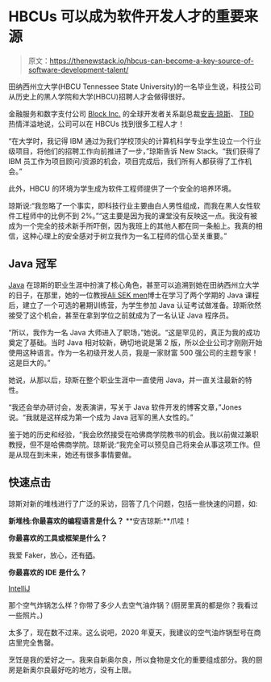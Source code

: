 # HBCUs 可以成为软件开发人才的重要来源

> 原文：<https://thenewstack.io/hbcus-can-become-a-key-source-of-software-development-talent/>

田纳西州立大学(HBCU Tennessee State University)的一名毕业生说，科技公司从历史上的黑人学院和大学(HBCU)招聘人才会做得很好。

金融服务和数字支付公司 [Block Inc.](https://block.xyz/) 的全球开发者关系副总裁[安吉·琼斯](https://www.linkedin.com/in/angiejones/)、 [TBD](https://www.tbd.website/) 热情洋溢地说，公司可以在 HBCUs 找到很多工程人才！

“在大学时，我记得 IBM 通过为我们学校顶尖的计算机科学专业学生设立一个行业级项目，将他们的招聘工作向前推进了一步，”琼斯告诉 New Stack。“我们获得了 IBM 员工作为项目顾问/资源的机会，项目完成后，我们所有人都获得了工作机会。”

此外，HBCU 的环境为学生成为软件工程师提供了一个安全的培养环境。

琼斯说:“我忽略了一个事实，即科技行业主要由白人男性组成，而我在黑人女性软件工程师中的比例不到 2%。”“这主要是因为我的课堂没有反映这一点。我没有被成为一个完全的技术新手所吓倒，因为我班上的其他人都在同一条船上。我真的相信，这种心理上的安全感对于树立我作为一名工程师的信心至关重要。”

## Java 冠军

[Java](https://thenewstack.io/microsoft-goes-deep-on-java-with-jcp-membership/) 在琼斯的职业生涯中扮演了核心角色，甚至可以追溯到她在田纳西州立大学的日子，在那里，她的一位教授[Ali SEK men](https://www.linkedin.com/in/ali-sekmen-56704928/)博士在学习了两个学期的 Java 课程后，建立了一个可选的暑期训练营，为学生参加 Java 认证考试做准备。琼斯欣然接受了这个机会，甚至在拿到学位之前就成为了一名认证 Java 程序员。

“所以，我作为一名 Java 大师进入了职场，”她说。“这是罕见的，真正为我的成功奠定了基础。当时 Java 相对较新，确切地说是第 2 版，所以企业公司才刚刚开始使用这种语言。作为一名初级开发人员，我是一家财富 500 强公司的主题专家！这是巨大的。”

她说，从那以后，琼斯在整个职业生涯中一直使用 Java，并一直关注最新的特性。

“我还会举办研讨会，发表演讲，写关于 Java 软件开发的博客文章，”Jones 说。“我就是这样成为第一个成为 Java 冠军的黑人女性的。”

鉴于她的历史和经验，“我会欣然接受在哈佛商学院教书的机会。我以前做过兼职教授，但不是哈佛商学院。琼斯说:“我完全可以预见自己将来会从事这项工作。但是从现在到未来，她还有很多事情要做。

## 快速点击

琼斯对新的堆栈进行了广泛的采访，回答了几个问题，包括一些快速的问题，如:

**新堆栈:你最喜欢的编程语言是什么？**
**安吉琼斯:**爪哇！

**你最喜欢的工具或框架是什么？**

我爱 Faker，放心，还有[硒](https://thenewstack.io/applitools-ai-to-make-visual-testing-smarter/)。

**你最喜欢的 IDE 是什么？**

[IntelliJ](https://thenewstack.io/is-the-jetbrains-intellij-the-real-android-monopoly/)

那个空气炸锅怎么样？你带了多少人去空气油炸锅？(厨房里真的都是你？我看过一些照片。)

太多了，现在数不过来。这么说吧，2020 年夏天，我建议的空气油炸锅型号在商店里完全售罄。

烹饪是我的爱好之一。我来自新奥尔良，所以食物是文化的重要组成部分。我的厨房是新奥尔良最好吃的地方，没有上限。

<svg xmlns:xlink="http://www.w3.org/1999/xlink" viewBox="0 0 68 31" version="1.1"><title>Group</title> <desc>Created with Sketch.</desc></svg>